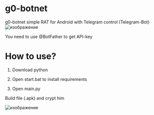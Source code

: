 # g0-botnet
g0-botnet simple RAT for Android with Telegram control (Telegram-Bot)
![изображение](https://github.com/user-attachments/assets/f9365170-9087-4668-b296-a6bd99bd4743)

You need to use @BotFather to get API-key

# How to use?

1) Download python

2) Open start.bat to install requirements

3) Open main.py 

Build file (.apk) and crypt him

![изображение](https://github.com/user-attachments/assets/cc5422ec-e0ad-4876-ba41-eda8f3265cbe)
